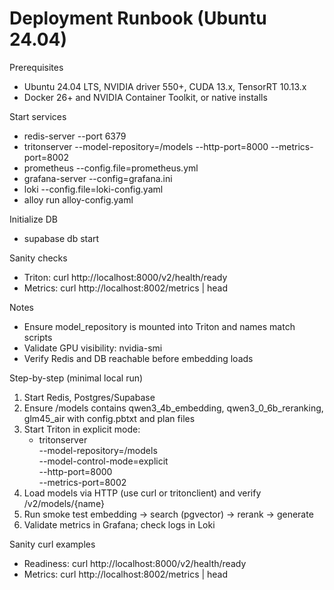 # Deployment Runbook (Ubuntu 24.04)

Prerequisites
- Ubuntu 24.04 LTS, NVIDIA driver 550+, CUDA 13.x, TensorRT 10.13.x
- Docker 26+ and NVIDIA Container Toolkit, or native installs

Start services
- redis-server --port 6379
- tritonserver --model-repository=/models --http-port=8000 --metrics-port=8002
- prometheus --config.file=prometheus.yml
- grafana-server --config=grafana.ini
- loki --config.file=loki-config.yaml
- alloy run alloy-config.yaml

Initialize DB
- supabase db start

Sanity checks
- Triton: curl http://localhost:8000/v2/health/ready
- Metrics: curl http://localhost:8002/metrics | head

Notes
- Ensure model_repository is mounted into Triton and names match scripts
- Validate GPU visibility: nvidia-smi
- Verify Redis and DB reachable before embedding loads


Step-by-step (minimal local run)
1) Start Redis, Postgres/Supabase
2) Ensure /models contains qwen3_4b_embedding, qwen3_0_6b_reranking, glm45_air with config.pbtxt and plan files
3) Start Triton in explicit mode:
   - tritonserver \
     --model-repository=/models \
     --model-control-mode=explicit \
     --http-port=8000 \
     --metrics-port=8002
4) Load models via HTTP (use curl or tritonclient) and verify /v2/models/{name}
5) Run smoke test embedding → search (pgvector) → rerank → generate
6) Validate metrics in Grafana; check logs in Loki

Sanity curl examples
- Readiness: curl http://localhost:8000/v2/health/ready
- Metrics:   curl http://localhost:8002/metrics | head

